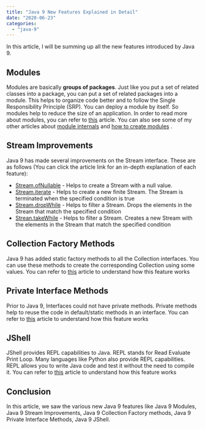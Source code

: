 ```yaml
---
title: "Java 9 New Features Explained in Detail"
date: "2020-06-23"
categories: 
  - "java-9"
---
```


In this article, I will be summing up all the new features introduced by Java 9.

## Modules

Modules are basically **groups of packages**. Just like you put a set of related classes into a package, you can put a set of related packages into a module. This helps to organize code better and to follow the Single Responsibility Principle (SRP). You can deploy a module by itself. So modules help to reduce the size of an application. In order to read more about modules, you can refer to [this](java-9-modules-introduction.md) article. You can also see some of my other articles about [module internals](java-9-module-internals.md) and [how to create modules](creating-a-java-9-module.md) .

## Stream Improvements

Java 9 has made several improvements on the Stream interface. These are as follows (You can click the article link for an in-depth explanation of each feature):

- [Stream.ofNullable](java-9-ofnullable-stream-improvement) - Helps to create a Stream with a null value.
- [Stream.iterate](java-9-stream-api-iterate-method-example.md) - Helps to create a new finite Stream. The Stream is terminated when the specified condition is true
- [Stream.dropWhile](java-9-stream-dropwhile-method-with-examples.md) - Helps to filter a Stream. Drops the elements in the Stream that match the specified condition
- [Strean.takeWhile](java-9-stream-takewhile-with-examples.md) - Helps to filter a Stream. Creates a new Stream with the elements in the Stream that match the specified condition

## Collection Factory Methods

Java 9 has added static factory methods to all the Collection interfaces. You can use these methods to create the corresponding Collection using some values. You can refer to [this](collection-factory-methods-in-java-9-explained.md) article to understand how this feature works

## Private Interface Methods

Prior to Java 9, Interfaces could not have private methods. Private methods help to reuse the code in default/static methods in an interface. You can refer to [this](java-9-private-interface-methods.md) article to understand how this feature works

## JShell

JShell provides REPL capabilities to Java. REPL stands for Read Evaluate Print Loop. Many languages like Python also provide REPL capabilities. REPL allows you to write Java code and test it without the need to compile it. You can refer to [this](jshell-in-java-9.md) article to understand how this feature works

## Conclusion

In this article, we saw the various new Java 9 features like Java 9 Modules, Java 9 Stream Improvements, Java 9 Collection Factory methods, Java 9 Private Interface Methods, Java 9 JShell.

